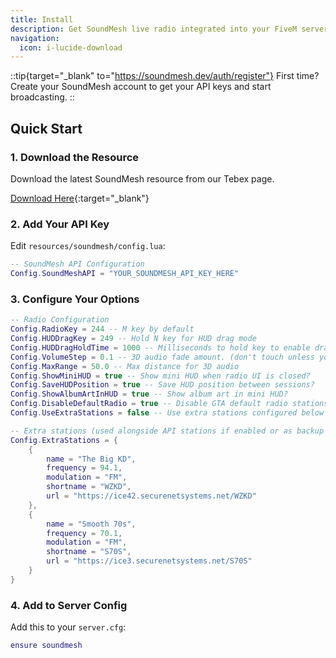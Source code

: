 ```yaml
---
title: Install
description: Get SoundMesh live radio integrated into your FiveM server.
navigation:
  icon: i-lucide-download
---
```


::tip{target="_blank" to="https://soundmesh.dev/auth/register"}
First time? Create your SoundMesh account to get your API keys and start broadcasting.
::

## Quick Start

### 1. Download the Resource

Download the latest SoundMesh resource from our Tebex page.

[Download Here](https://fivem.soundmesh.dev){:target="_blank"}

### 2. Add Your API Key

Edit `resources/soundmesh/config.lua`:

```lua [config.lua]
-- SoundMesh API Configuration
Config.SoundMeshAPI = "YOUR_SOUNDMESH_API_KEY_HERE"

```

### 3. Configure Your Options
```lua [config.lua]
-- Radio Configuration
Config.RadioKey = 244 -- M key by default
Config.HUDDragKey = 249 -- Hold N key for HUD drag mode
Config.HUDDragHoldTime = 1000 -- Milliseconds to hold key to enable drag mode
Config.VolumeStep = 0.1 -- 3D audio fade amount. (don't touch unless you wanna tinker)
Config.MaxRange = 50.0 -- Max distance for 3D audio
Config.ShowMiniHUD = true -- Show mini HUD when radio UI is closed?
Config.SaveHUDPosition = true -- Save HUD position between sessions?
Config.ShowAlbumArtInHUD = true -- Show album art in mini HUD?
Config.DisableDefaultRadio = true -- Disable GTA default radio stations?
Config.UseExtraStations = false -- Use extra stations configured below alongside your own SoundMesh stations?

-- Extra stations (used alongside API stations if enabled or as backup if your API key isn't active)
Config.ExtraStations = {
    {
        name = "The Big KD",
        frequency = 94.1,
        modulation = "FM",
        shortname = "WZKD",
        url = "https://ice42.securenetsystems.net/WZKD"
    },
    {
        name = "Smooth 70s", 
        frequency = 70.1,
        modulation = "FM",
        shortname = "S70S",
        url = "https://ice3.securenetsystems.net/S70S"
    }
}
```

### 4. Add to Server Config

Add this to your `server.cfg`:

```lua [server.cfg]
ensure soundmesh
```